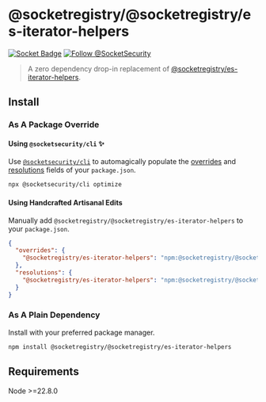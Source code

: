 # @socketregistry/@socketregistry/es-iterator-helpers

[![Socket Badge](https://socket.dev/api/badge/npm/package/@socketregistry/@socketregistry/es-iterator-helpers)](https://socket.dev/npm/package/@socketregistry/@socketregistry/es-iterator-helpers)
[![Follow @SocketSecurity](https://img.shields.io/twitter/follow/SocketSecurity?style=social)](https://twitter.com/SocketSecurity)

> A zero dependency drop-in replacement of
> [@socketregistry/es-iterator-helpers](https://www.npmjs.com/package/@socketregistry/es-iterator-helpers).

## Install

### As A Package Override

#### Using `@socketsecurity/cli` :sparkles:

Use [`@socketsecurity/cli`](https://www.npmjs.com/package/@socketsecurity/cli)
to automagically populate the
[overrides](https://docs.npmjs.com/cli/v9/configuring-npm/package-json#overrides)
and [resolutions](https://yarnpkg.com/configuration/manifest#resolutions) fields
of your `package.json`.

```sh
npx @socketsecurity/cli optimize
```

#### Using Handcrafted Artisanal Edits

Manually add `@socketregistry/@socketregistry/es-iterator-helpers` to your
`package.json`.

```json
{
  "overrides": {
    "@socketregistry/es-iterator-helpers": "npm:@socketregistry/@socketregistry/es-iterator-helpers@^1"
  },
  "resolutions": {
    "@socketregistry/es-iterator-helpers": "npm:@socketregistry/@socketregistry/es-iterator-helpers@^1"
  }
}
```

### As A Plain Dependency

Install with your preferred package manager.

```sh
npm install @socketregistry/@socketregistry/es-iterator-helpers
```

## Requirements

Node &gt;=22.8.0

